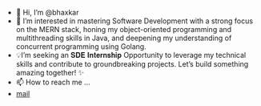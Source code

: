 - 👋 Hi, I’m @bhaxkar
- 👀 I’m interested in mastering Software Development with a strong focus on the MERN stack, honing my object-oriented programming and multithreading skills in Java, and deepening my understanding of concurrent programming using Golang.
- 💡I’m seeking an 𝐒𝐃𝐄 𝐈𝐧𝐭𝐞𝐫𝐧𝐬𝐡𝐢𝐩 Opportunity to leverage my technical skills and contribute to groundbreaking projects. Let’s build something amazing together! ✨
- 📫 How to reach me ...
- [mail](mailto:bhaskarjha.info@gmail.com)


<!---
bhaxkar0/bhaxkar0 is a ✨ special ✨ repository because its `README.md` (this file) appears on your GitHub profile.
You can click the Preview link to take a look at your changes.
--->
